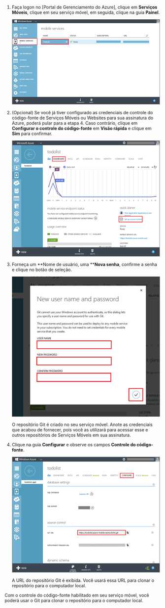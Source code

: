 ﻿
1. Faça logon no [Portal de Gerenciamento do Azure], clique em **Serviços Móveis**, clique em seu serviço móvel, em seguida, clique na guia **Painel**.

	![Select your mobile service](./media/mobile-services-enable-source-control/mobile-services-selection.png)

2. (Opcional) Se você já tiver configurado as credenciais de controle do código-fonte de Serviços Móveis ou Websites para sua assinatura do Azure, poderá pular para a etapa 4. Caso contrário, clique em **Configurar o controle do código-fonte** em **Visão rápida** e clique em **Sim** para confirmar.

	![Set up source control](./media/mobile-services-enable-source-control/mobile-setup-source-control.png)


3. Forneça um **Nome de usuário, uma ****Nova senha**, confirme a senha e clique no botão de seleção. 

	![Set source control credentials](./media/mobile-services-enable-source-control/mobile-source-control-credentials.png)

	O repositório Git é criado no seu serviço móvel. Anote as credenciais que acabou de fornecer, pois você as utilizará para acessar esse e outros repositórios de Serviços Móveis em sua assinatura.

4. Clique na guia **Configurar** e observe os campos **Controle do código-fonte**.

	![Configure source control](./media/mobile-services-enable-source-control/mobile-source-control-configure.png)

	A URL do repositório Git é exibida. Você usará essa URL para clonar o repositório para o computador local.

Com o controle do código-fonte habilitado em seu serviço móvel, você poderá usar o Git para clonar o repositório para o computador local.
 

<!--HONumber=35_1-->
